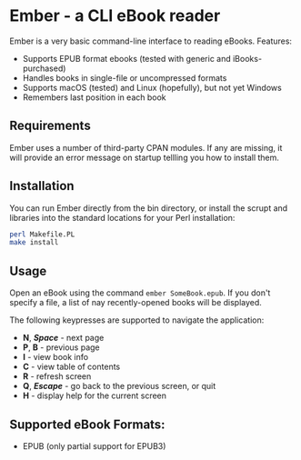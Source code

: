 # Ember - a CLI eBook reader

Ember is a very basic command-line interface to reading eBooks. Features:

- Supports EPUB format ebooks (tested with generic and iBooks-purchased)
- Handles books in single-file or uncompressed formats
- Supports macOS (tested) and Linux (hopefully), but not yet Windows
- Remembers last position in each book

## Requirements

Ember uses a number of third-party CPAN modules. If any are missing, it will
provide an error message on startup tellling you how to install them.

## Installation

You can run Ember directly from the bin directory, or install the scrupt and
libraries into the standard locations for your Perl installation:

```sh
perl Makefile.PL
make install
```

## Usage

Open an eBook using the command `ember SomeBook.epub`. If you don't specify a
file, a list of nay recently-opened books will be displayed.

The following keypresses are supported to navigate the application:

- **N**, ***Space*** - next page
- **P**,  **B** - previous page
- **I** - view book info
- **C** - view table of contents
- **R** - refresh screen
- **Q**, ***Escape*** - go back to the previous screen, or quit
- **H** - display help for the current screen

## Supported eBook Formats:

- EPUB (only partial support for EPUB3)
